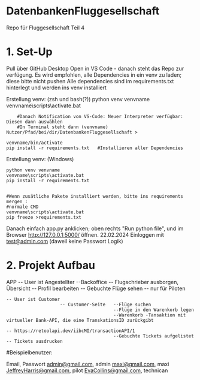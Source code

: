 # DatenbankenFluggesellschaft
Repo für Fluggesellschaft Teil 4 
# 1. Set-Up 
Pull über GitHub Desktop
Open in VS Code - danach steht das Repo zur verfügung. Es wird empfohlen, alle Dependencies in ein venv zu laden; diese bitte nicht pushen
Alle dependencies sind im requirements.txt hinterlegt und werden ins venv installiert

Erstellung venv: (zsh und bash(?))
    python venv venvname
    venvname\scripts\activate.bat

        #Danach Notification von VS-Code: Neuer Interpreter verfügbar: Diesen dann auswählen
        #In Terminal steht dann (venvname) Nutzer/Pfad/bei/dir/DatenbankenFluggesellschaft > 

    venvname/bin/activate
    pip install -r requirements.txt   #Installieren aller Dependencies

Erstellung venv: (Windows)

    python venv venvname
    venvname\scripts\activate.bat
    pip install -r requirements.txt


    #Wenn zusätliche Pakete installiert werden, bitte ins requirements mergen :
    #normale CMD
    venvname\scripts\activate.bat
    pip freeze >requirements.txt  


Danach einfach app.py anklicken; oben rechts "Run python file", und im Browser http://127.0.0.1:5000/ öffnen.
22.02.2024 Einloggen mit test@admin.com (daweil keine Passwort Logik) 

# 2. Projekt Aufbau





APP -- User ist Angestellter
                        --Backoffice        -- Flugschrieber ausborgen, Übersicht
                                            -- Profil bearbeiten
                                            -- Gebuchte Flüge sehen -- nur für Piloten

    -- User ist Customer
                        -- Customer-Seite   --Flüge suchen
                                            --Flüge in den Warenkorb legen
                                            --Warenkorb -Tansaktion mit virtueller Bank-API, die eine TranskationsID zurückgibt
                                                                                    -- https://retoolapi.dev/iibcMI/transactionAPI/1
                                            --Gebuchte Tickets aufgelistet -- Tickets ausdrucken 



#Beispielbenutzer:

Email, Passwort
admin@gmail.com, admin
maxi@gmail.com, maxi
JeffreyHarris@gmail.com, pilot
EvaCollins@gmail.com, technican





